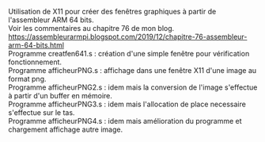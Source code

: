 Utilisation de X11 pour créer des fenêtres graphiques à partir de l'assembleur ARM 64 bits.<br>
Voir les commentaires au chapitre 76 de mon blog. <br>
https://assembleurarmpi.blogspot.com/2019/12/chapitre-76-assembleur-arm-64-bits.html <br>
Programme creatfen641.s : création d'une simple fenêtre pour vérification fonctionnement. <br>
Programme afficheurPNG.s : affichage dans une fenêtre X11 d'une image au format png.<br>
Programme afficheurPNG2.s : idem mais la conversion de l'image s'effectue à partir d'un buffer en mémoire.<br>
Programme afficheurPNG3.s : idem mais l'allocation de place necessaire s'effectue sur le tas.<br>
Programme afficheurPNG4.s : idem mais amélioration du programme et chargement affichage autre image.<br> 
